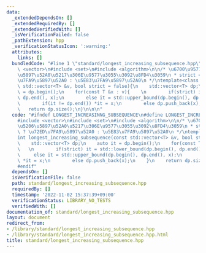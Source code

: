 ```yaml
---
data:
  _extendedDependsOn: []
  _extendedRequiredBy: []
  _extendedVerifiedWith: []
  _isVerificationFailed: false
  _pathExtension: hpp
  _verificationStatusIcon: ':warning:'
  attributes:
    links: []
  bundledCode: "#line 1 \"standard/longest_increasing_subsequence.hpp\"\n\n\n#include\
    \ <vector>\n#include <set>\n#include <algorithm>\n\n/* \u6700\u9577\u90E8\u5206\
    \u5897\u52A0\u5217\u306E\u9577\u3055\u3092\u8FD4\u3059\n * strict == true ? \u72ED\
    \u7FA9\u5897\u52A0 : \u5E83\u7FA9\u5897\u52A0\n */\ntemplate<class T>\nint longest_increasing_subsequence(const\
    \ std::vector<T> &v, bool strict = false){\n    std::vector<T> dp;\n    auto it\
    \ = dp.begin();\n    for(const T &x : v){    \n        if(strict) it = std::lower_bound(dp.begin(),\
    \ dp.end(), x);\n        else it = std::upper_bound(dp.begin(), dp.end(), x);\n\
    \        if(it != dp.end()) *it = x;\n        else dp.push_back(x);\n    }\n \
    \   return dp.size();\n}\n\n\n"
  code: "#ifndef LONGEST_INCREASINNG_SUBSEQUENCE\n#define LONGEST_INCREASINNG_SUBSEQUENCE\n\
    #include <vector>\n#include <set>\n#include <algorithm>\n\n/* \u6700\u9577\u90E8\
    \u5206\u5897\u52A0\u5217\u306E\u9577\u3055\u3092\u8FD4\u3059\n * strict == true\
    \ ? \u72ED\u7FA9\u5897\u52A0 : \u5E83\u7FA9\u5897\u52A0\n */\ntemplate<class T>\n\
    int longest_increasing_subsequence(const std::vector<T> &v, bool strict = false){\n\
    \    std::vector<T> dp;\n    auto it = dp.begin();\n    for(const T &x : v){ \
    \   \n        if(strict) it = std::lower_bound(dp.begin(), dp.end(), x);\n   \
    \     else it = std::upper_bound(dp.begin(), dp.end(), x);\n        if(it != dp.end())\
    \ *it = x;\n        else dp.push_back(x);\n    }\n    return dp.size();\n}\n\n\
    #endif"
  dependsOn: []
  isVerificationFile: false
  path: standard/longest_increasing_subsequence.hpp
  requiredBy: []
  timestamp: '2022-11-02 15:37:39+09:00'
  verificationStatus: LIBRARY_NO_TESTS
  verifiedWith: []
documentation_of: standard/longest_increasing_subsequence.hpp
layout: document
redirect_from:
- /library/standard/longest_increasing_subsequence.hpp
- /library/standard/longest_increasing_subsequence.hpp.html
title: standard/longest_increasing_subsequence.hpp
---
```

